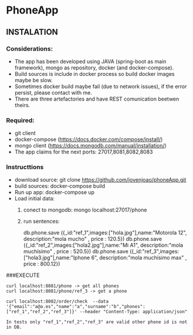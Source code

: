# PhoneApp


## INSTALATION

### Considerations:
   - The app has been developed using JAVA (spring-boot as main framework), mongo as repository, docker (and docker-compose).
   - Build sources is include in docker process so build docker images maybe be slow.
   - Sometimes docker build maybe fail (due to network issues), if the error persist, please contact with me.
   - There are three artefactories and have REST comunication beetwen theirs.


### Required:
   - git client
   - docker-compose (https://docs.docker.com/compose/install/)
   - mongo client (https://docs.mongodb.com/manual/installation/)
   - The app claims for the next ports: 27017,8081,8082,8083

### Instructtions
   - download source: git clone https://github.com/jovenjoao/phoneApp.git
   - build sources: docker-compose build
   - Run up app: docker-compose up
   - Load initial data:
	 1. conect to mongodb: mongo localhost:27017/phone
	 2. run sentences:

		db.phone.save ({_id:"ref_1",images:["hola.jpg"],name:"Motorola 12", description:"mola mucho" , price : 120.5})
		db.phone.save ({_id:"ref_2",images:["hola2.jpg"],name:"Mi A1", description:"mola muchísimo" , price : 520.5})
		db.phone.save ({_id:"ref_3",images:["hola3.jpg"],name:"Iphone 6", description:"mola muchísimo max" , price : 800.12})


###EXECUTE
	
	curl localhost:8081/phone -> get all phones
	curl localhost:8081/phone/ref_3 -> get a phone

	curl localhost:8082/order/check  --data '{"email":"a@a.es","name":"a","surname":"b","phones":["ref_1","ref_2","ref_3"]}' --header "Content-Type: application/json"

	In tests only "ref_1","ref_2","ref_3" are valid other phone id is not in DB.

